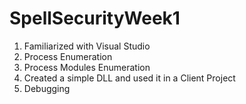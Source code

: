 # SpellSecurityWeek1
1. Familiarized with Visual Studio
2. Process Enumeration
3. Process Modules Enumeration
4. Created a simple DLL and used it in a Client Project
5. Debugging
